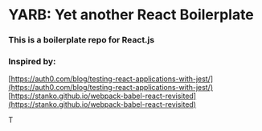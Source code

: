 # YARB: Yet another React Boilerplate

### This is a boilerplate repo for React.js

### Inspired by:
[https://auth0.com/blog/testing-react-applications-with-jest/](https://auth0.com/blog/testing-react-applications-with-jest/)
[https://stanko.github.io/webpack-babel-react-revisited](https://stanko.github.io/webpack-babel-react-revisited)

T